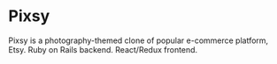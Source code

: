 # Pixsy
Pixsy is a photography-themed clone of popular e-commerce platform, Etsy. Ruby on Rails backend. React/Redux frontend.
